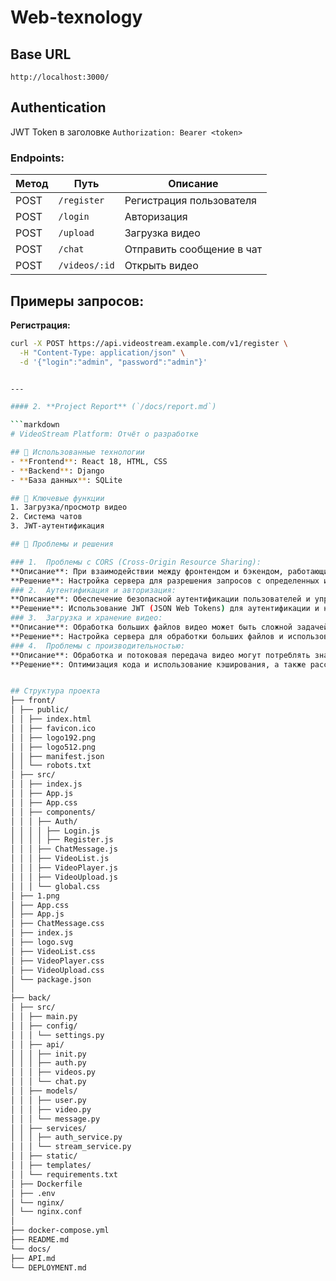 # Web-texnology

## Base URL
`http://localhost:3000/`

## Authentication
JWT Token в заголовке `Authorization: Bearer <token>`

### Endpoints:

| Метод | Путь | Описание |
|-------|------|----------|
| POST  | `/register` | Регистрация пользователя |
| POST  | `/login`    | Авторизация |
| POST   | `/upload`   | Загрузка видео
| POST  | `/chat`  | Отправить сообщение в чат |
| POST   | `/videos/:id` | Открыть видео |

## Примеры запросов:

**Регистрация:**
```bash
curl -X POST https://api.videostream.example.com/v1/register \
  -H "Content-Type: application/json" \
  -d '{"login":"admin", "password":"admin"}'


---

#### 2. **Project Report** (`/docs/report.md`)

```markdown
# VideoStream Platform: Отчёт о разработке

## 📌 Использованные технологии
- **Frontend**: React 18, HTML, CSS
- **Backend**: Django
- **База данных**: SQLite

## 🚀 Ключевые функции
1. Загрузка/просмотр видео
2. Система чатов
3. JWT-аутентификация

## 🔧 Проблемы и решения

### 1.	Проблемы с CORS (Cross-Origin Resource Sharing): 
**Описание**: При взаимодействии между фронтендом и бэкендом, работающими на разных доменах или портах, могут возникать ошибки CORS. 
**Решение**: Настройка сервера для разрешения запросов с определенных источников с помощью заголовков CORS. 
### 2.	Аутентификация и авторизация: 
**Описание**: Обеспечение безопасной аутентификации пользователей и управление доступом к ресурсам. 
**Решение**: Использование JWT (JSON Web Tokens) для аутентификации и настройка маршрутов с учетом ролей пользователей. 
### 3.	Загрузка и хранение видео: 
**Описание**: Обработка больших файлов видео может быть сложной задачей из-за ограничений на размер файла и времени загрузки. 
**Решение**: Настройка сервера для обработки больших файлов и использование асинхронной загрузки. 
### 4.	Проблемы с производительностью: 
**Описание**: Обработка и потоковая передача видео могут потреблять значительные ресурсы сервера. 
**Решение**: Оптимизация кода и использование кэширования, а также рассмотрение возможности использования CDN для доставки контента.


## Структура проекта 
├── front/
│ ├── public/
│ │ ├── index.html 
│ │ ├── favicon.ico
│ │ ├── logo192.png
│ │ ├── logo512.png
│ │ ├── manifest.json 
│ │ └── robots.txt 
│ ├── src/
│ │ ├── index.js 
│ │ ├── App.js 
│ │ ├── App.css 
│ │ ├── components/
│ │ │ ├── Auth/
│ │ │ │ ├── Login.js
│ │ │ │ ├── Register.js  
│ │ │ ├── ChatMessage.js
│ │ │ ├── VideoList.js
│ │ │ ├── VideoPlayer.js
│ │ │ ├── VideoUpload.js 
│ │ │ └── global.css 
│ ├── 1.png 
│ ├── App.css
│ ├── App.js
│ ├── ChatMessage.css
│ ├── index.js
│ ├── logo.svg
│ ├── VideoList.css
│ ├── VideoPlayer.css
│ ├── VideoUpload.css 
│ └── package.json 
│
├── back/
│ ├── src/
│ │ ├── main.py 
│ │ ├── config/
│ │ │ └── settings.py 
│ │ ├── api/
│ │ │ ├── init.py
│ │ │ ├── auth.py 
│ │ │ ├── videos.py 
│ │ │ └── chat.py 
│ │ ├── models/
│ │ │ ├── user.py 
│ │ │ ├── video.py 
│ │ │ └── message.py 
│ │ ├── services/
│ │ │ ├── auth_service.py 
│ │ │ └── stream_service.py 
│ │ ├── static/ 
│ │ ├── templates/ 
│ │ └── requirements.txt 
│ ├── Dockerfile 
│ ├── .env 
│ └── nginx/
│ └── nginx.conf
│
├── docker-compose.yml
├── README.md
└── docs/
├── API.md 
└── DEPLOYMENT.md 
